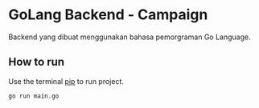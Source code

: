 # GoLang Backend - Campaign 

Backend yang dibuat menggunakan bahasa pemorgraman Go Language.

## How to run

Use the terminal [pip](https://pip.pypa.io/en/stable/) to run project.

```bash
go run main.go
```

